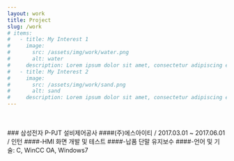 ```yaml
---
layout: work
title: Project
slug: /work
# items:
#   - title: My Interest 1
#     image:
#       src: /assets/img/work/water.png
#       alt: water
#     description: Lorem ipsum dolor sit amet, consectetur adipiscing elit, sed do eiusmod tempor incididunt ut labore et dolore magna aliqua. Ut enim ad minim veniam, quis nostrud exercitation ullamco laboris nisi ut aliquip ex ea commodo consequat.
#   - title: My Interest 2
#     image:
#       src: /assets/img/work/sand.png
#       alt: sand
#     description: Lorem ipsum dolor sit amet, consectetur adipiscing elit, sed do eiusmod tempor incididunt ut labore et dolore magna aliqua. Ut enim ad minim veniam, quis nostrud exercitation ullamco laboris nisi ut aliquip ex ea commodo consequat. 
---
```

<br />

<br />
### 삼성전자 P-PJT 설비제어공사
####(주)에스아이티 / 2017.03.01 ~ 2017.06.01 / 인턴
####-HMI 화면 개발 및 테스트
####-납품 단말 유지보수
####-언어 및 기술: C, WinCC OA, Windows7
<br />
